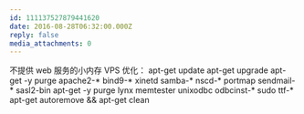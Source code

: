 ```yaml
---
id: 111137527879441620
date: 2016-08-28T06:32:00.000Z
reply: false
media_attachments: 0
---
```


不提供 web 服务的小内存 VPS 优化： apt-get update apt-get upgrade apt-get -y purge apache2-* bind9-* xinetd samba-* nscd-* portmap sendmail-* sasl2-bin apt-get -y purge lynx memtester unixodbc odbcinst-* sudo ttf-* apt-get autoremove && apt-get clean ​​​​

